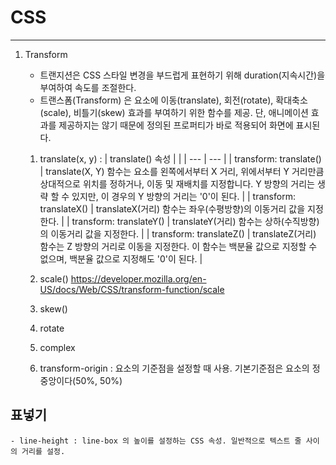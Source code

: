 # CSS
-----
1. Transform
    - 트랜지션은 CSS 스타일 변경을 부드럽게 표현하기 위해 duration(지속시간)을 부여하여 속도를 조절한다.
    - 트랜스폼(Transform) 은 요소에 이동(translate), 회전(rotate), 확대축소(scale), 비틀기(skew) 효과를 부여하기 위한 함수를 제공. 단, 애니메이션 효과를 제공하지는 않기 때문에 정의된 프로퍼티가 바로 적용되어 화면에 표시된다.

    1. translate(x, y) : 
    | translate() 속성    |  |
    | --- | --- |
    | transform: translate()    | translate(X, Y) 함수는 요소를 왼쪽에서부터 X 거리, 위에서부터 Y 거리만큼 상대적으로 위치를 정하거나, 이동 및 재배치를 지정합니다. Y 방향의 거리는 생략 할 수 있지만, 이 경우의 Y 방향의 거리는 '0'이 된다.    |
    | transform: translateX()    | translateX(거리) 함수는 좌우(수평방향)의 이동거리 값을 지정한다.    |
    | transform: translateY()    | translateY(거리) 함수는 상하(수직방향)의 이동거리 값을 지정한다.    |
    | transform: translateZ()    | translateZ(거리) 함수는 Z 방향의 거리로 이동을 지정한다. 이 함수는 백분율 값으로 지정할 수 없으며, 백분율 값으로 지정해도 '0'이 된다.   |
    
    2. scale() https://developer.mozilla.org/en-US/docs/Web/CSS/transform-function/scale
    3. skew()
    4. rotate
    5. complex
    
    6. transform-origin : 요소의 기준점을 설정할 때 사용. 기본기준점은 요소의 정중앙이다(50%, 50%)
## 표넣기

    - line-height : line-box 의 높이를 설정하는 CSS 속성. 일반적으로 텍스트 줄 사이의 거리를 설정.
